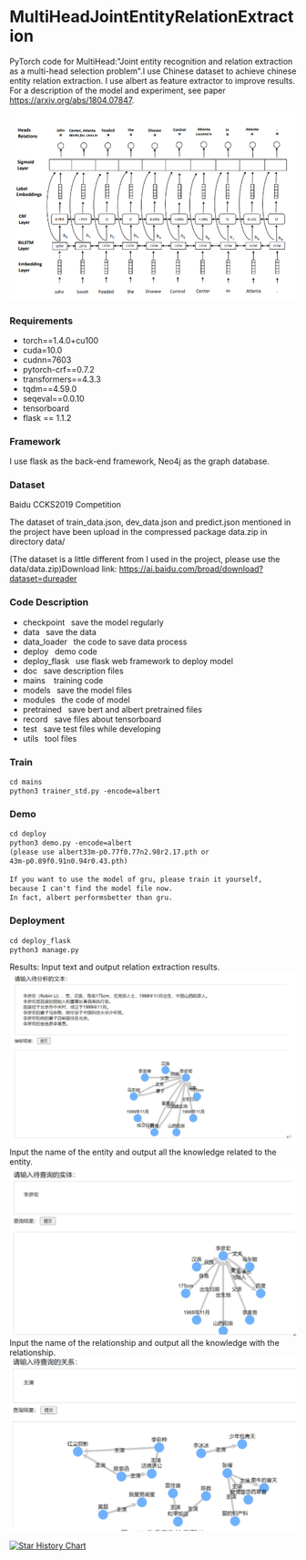 <!--
 * @Author: xmh
 * @Date: 2021-03-07 19:11:21
 * @LastEditors: xmh
 * @LastEditTime: 2021-05-20 21:37:30
 * @Description: 
 * @FilePath: \MultiHeadJointEntityRelationExtraction_simple\README.md
-->
# MultiHeadJointEntityRelationExtraction

PyTorch code for MultiHead:"Joint entity recognition and relation extraction as a multi-head selection problem".I use Chinese dataset to achieve chinese entity relation extraction.
I use albert as feature extractor to improve results.
For a description of the model and experiment, see paper https://arxiv.org/abs/1804.07847.

![image](./doc/img/model.png)


### Requirements

- torch==1.4.0+cu100
- cuda=10.0
- cudnn=7603
- pytorch-crf==0.7.2
- transformers==4.3.3
- tqdm==4.59.0
- seqeval==0.0.10
- tensorboard
- flask == 1.1.2

### Framework

I use flask as the back-end framework, Neo4j as the graph database.

### Dataset

Baidu CCKS2019 Competition

The dataset of train_data.json, dev_data.json and predict.json mentioned in the project have been upload in the compressed package data.zip in directory data/

(The dataset is a little different from I used in the project, please use the data/data.zip)Download link: https://ai.baidu.com/broad/download?dataset=dureader

### Code Description
* checkpoint
&ensp;save the model regularly
* data
&ensp;save the data
* data_loader
&ensp;the code to save data process
* deploy
&ensp;demo code
* deploy_flask
&ensp;use flask web framework to deploy model
* doc
&ensp;save description files
* mains
&ensp; training code
* models
&ensp;save the model files
* modules
&ensp;the code of model
* pretrained
&ensp;save bert and albert pretrained files
* record
&ensp;save files about tensorboard
* test
&ensp;save test files while developing
* utils
&ensp;tool files


### Train

```
cd mains
python3 trainer_std.py -encode=albert
```
### Demo
```
cd deploy
python3 demo.py -encode=albert
(please use albert33m-p0.77f0.77n2.98r2.17.pth or 
43m-p0.89f0.91n0.94r0.43.pth)

If you want to use the model of gru, please train it yourself,
because I can't find the model file now.
In fact, albert performsbetter than gru.
```

### Deployment

```
cd deploy_flask
python3 manage.py
```

Results:
Input text and output relation extraction results.
![image](./doc/img/relation_extract.png)
Input the name of the entity and output all the knowledge related to the entity.
![image](./doc/img/entity.png)
Input the name of the relationship and output all the knowledge with the relationship.
![image](./doc/img/relation.png)

[![Star History Chart](https://api.star-history.com/svg?repos=Xie-Minghui/MultiHeadJointEntityRelationExtraction_simple&type=Timeline)](https://star-history.com/#Xie-Minghui/MultiHeadJointEntityRelationExtraction_simple&Date)

